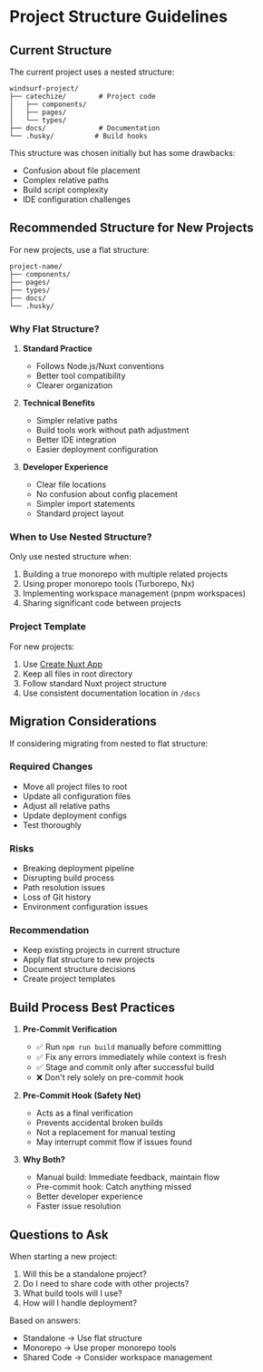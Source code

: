 # Project Structure Guidelines

## Current Structure

The current project uses a nested structure:

```
windsurf-project/
├── catechize/        # Project code
│   ├── components/
│   ├── pages/
│   └── types/
├── docs/             # Documentation
└── .husky/          # Build hooks
```

This structure was chosen initially but has some drawbacks:
- Confusion about file placement
- Complex relative paths
- Build script complexity
- IDE configuration challenges

## Recommended Structure for New Projects

For new projects, use a flat structure:

```
project-name/
├── components/
├── pages/
├── types/
├── docs/
└── .husky/
```

### Why Flat Structure?

1. **Standard Practice**
   - Follows Node.js/Nuxt conventions
   - Better tool compatibility
   - Clearer organization

2. **Technical Benefits**
   - Simpler relative paths
   - Build tools work without path adjustment
   - Better IDE integration
   - Easier deployment configuration

3. **Developer Experience**
   - Clear file locations
   - No confusion about config placement
   - Simpler import statements
   - Standard project layout

### When to Use Nested Structure?

Only use nested structure when:
1. Building a true monorepo with multiple related projects
2. Using proper monorepo tools (Turborepo, Nx)
3. Implementing workspace management (pnpm workspaces)
4. Sharing significant code between projects

### Project Template

For new projects:
1. Use [Create Nuxt App](https://nuxt.com/docs/getting-started/installation)
2. Keep all files in root directory
3. Follow standard Nuxt project structure
4. Use consistent documentation location in `/docs`

## Migration Considerations

If considering migrating from nested to flat structure:

### Required Changes
- Move all project files to root
- Update all configuration files
- Adjust all relative paths
- Update deployment configs
- Test thoroughly

### Risks
- Breaking deployment pipeline
- Disrupting build process
- Path resolution issues
- Loss of Git history
- Environment configuration issues

### Recommendation
- Keep existing projects in current structure
- Apply flat structure to new projects
- Document structure decisions
- Create project templates

## Build Process Best Practices

1. **Pre-Commit Verification**
   - ✅ Run `npm run build` manually before committing
   - ✅ Fix any errors immediately while context is fresh
   - ✅ Stage and commit only after successful build
   - ❌ Don't rely solely on pre-commit hook

2. **Pre-Commit Hook (Safety Net)**
   - Acts as a final verification
   - Prevents accidental broken builds
   - Not a replacement for manual testing
   - May interrupt commit flow if issues found

3. **Why Both?**
   - Manual build: Immediate feedback, maintain flow
   - Pre-commit hook: Catch anything missed
   - Better developer experience
   - Faster issue resolution

## Questions to Ask

When starting a new project:
1. Will this be a standalone project?
2. Do I need to share code with other projects?
3. What build tools will I use?
4. How will I handle deployment?

Based on answers:
- Standalone → Use flat structure
- Monorepo → Use proper monorepo tools
- Shared Code → Consider workspace management

